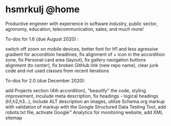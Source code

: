 # hsmrkulj @home
Productive engineer with experience in software industry, public sector, agronomy, education, telecommunication, sales; and much more!

To-dos for 1.6 (due August 2020) :

switch off zoom on mobile devices,
better font for H1 and less agressive gradient for accordition headlines,
fix alignment of + icon in the accordition zone,
fix Personal card area (layout),
fix gallery navigation buttons alignment (to center),
fix broken GitHub link (new repo name),
clear junk code and not used classes from recent iterations



To-dos for 2.0 (due December 2020):

add Projects section (4th accordition), 
"beautify" the code, 
styling improvement,
inculude meta description,
fix headings - logical headings (h1,h2,h3...),
include ALT description an images,
utilize Schema.org markup with validation of markup with the Google Structured Data Testing Tool,
add robots.txt file,
activate Google™ Analytics for monitoring website,
add XML sitemap
